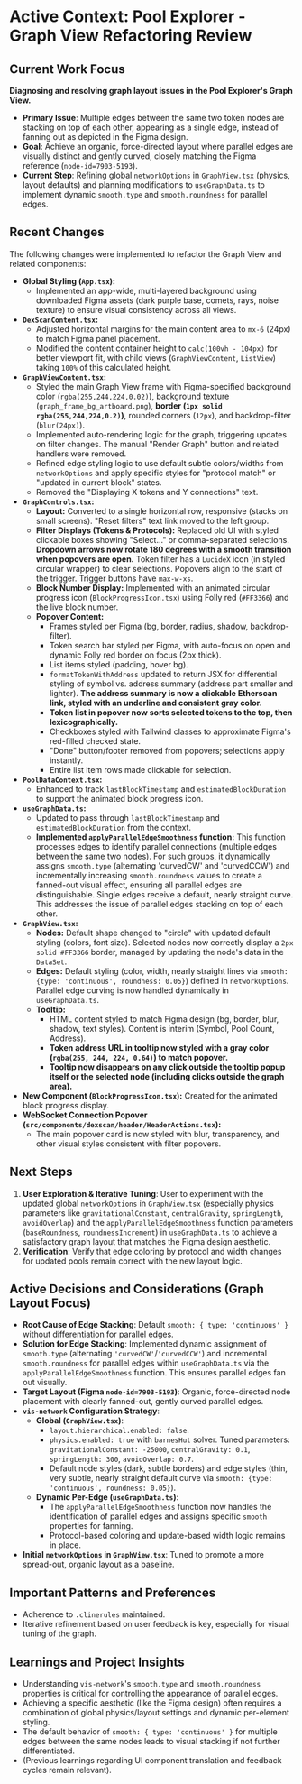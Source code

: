 # Active Context: Pool Explorer - Graph View Refactoring Review

## Current Work Focus

**Diagnosing and resolving graph layout issues in the Pool Explorer's Graph View.**
*   **Primary Issue**: Multiple edges between the same two token nodes are stacking on top of each other, appearing as a single edge, instead of fanning out as depicted in the Figma design.
*   **Goal**: Achieve an organic, force-directed layout where parallel edges are visually distinct and gently curved, closely matching the Figma reference (`node-id=7903-5193`).
*   **Current Step**: Refining global `networkOptions` in `GraphView.tsx` (physics, layout defaults) and planning modifications to `useGraphData.ts` to implement dynamic `smooth.type` and `smooth.roundness` for parallel edges.

## Recent Changes

The following changes were implemented to refactor the Graph View and related components:

*   **Global Styling (`App.tsx`):**
    *   Implemented an app-wide, multi-layered background using downloaded Figma assets (dark purple base, comets, rays, noise texture) to ensure visual consistency across all views.
*   **`DexScanContent.tsx`:**
    *   Adjusted horizontal margins for the main content area to `mx-6` (24px) to match Figma panel placement.
    *   Modified the content container height to `calc(100vh - 104px)` for better viewport fit, with child views (`GraphViewContent`, `ListView`) taking `100%` of this calculated height.
*   **`GraphViewContent.tsx`:**
    *   Styled the main Graph View frame with Figma-specified background color (`rgba(255,244,224,0.02)`), background texture (`graph_frame_bg_artboard.png`), **border (`1px solid rgba(255,244,224,0.2)`)**, rounded corners (`12px`), and backdrop-filter (`blur(24px)`).
    *   Implemented auto-rendering logic for the graph, triggering updates on filter changes. The manual "Render Graph" button and related handlers were removed.
    *   Refined edge styling logic to use default subtle colors/widths from `networkOptions` and apply specific styles for "protocol match" or "updated in current block" states.
    *   Removed the "Displaying X tokens and Y connections" text.
*   **`GraphControls.tsx`:**
    *   **Layout:** Converted to a single horizontal row, responsive (stacks on small screens). "Reset filters" text link moved to the left group.
    *   **Filter Displays (Tokens & Protocols):** Replaced old UI with styled clickable boxes showing "Select..." or comma-separated selections. **Dropdown arrows now rotate 180 degrees with a smooth transition when popovers are open.** Token filter has a `LucideX` icon (in styled circular wrapper) to clear selections. Popovers align to the start of the trigger. Trigger buttons have `max-w-xs`.
    *   **Block Number Display:** Implemented with an animated circular progress icon (`BlockProgressIcon.tsx`) using Folly red (`#FF3366`) and the live block number.
    *   **Popover Content:**
        *   Frames styled per Figma (bg, border, radius, shadow, backdrop-filter).
        *   Token search bar styled per Figma, with auto-focus on open and dynamic Folly red border on focus (2px thick).
        *   List items styled (padding, hover bg).
        *   `formatTokenWithAddress` updated to return JSX for differential styling of symbol vs. address summary (address part smaller and lighter). **The address summary is now a clickable Etherscan link, styled with an underline and consistent gray color.**
        *   **Token list in popover now sorts selected tokens to the top, then lexicographically.**
        *   Checkboxes styled with Tailwind classes to approximate Figma's red-filled checked state.
        *   "Done" button/footer removed from popovers; selections apply instantly.
        *   Entire list item rows made clickable for selection.
*   **`PoolDataContext.tsx`:**
    *   Enhanced to track `lastBlockTimestamp` and `estimatedBlockDuration` to support the animated block progress icon.
*   **`useGraphData.ts`:**
    *   Updated to pass through `lastBlockTimestamp` and `estimatedBlockDuration` from the context.
    *   **Implemented `applyParallelEdgeSmoothness` function:** This function processes edges to identify parallel connections (multiple edges between the same two nodes). For such groups, it dynamically assigns `smooth.type` (alternating 'curvedCW' and 'curvedCCW') and incrementally increasing `smooth.roundness` values to create a fanned-out visual effect, ensuring all parallel edges are distinguishable. Single edges receive a default, nearly straight curve. This addresses the issue of parallel edges stacking on top of each other.
*   **`GraphView.tsx`:**
    *   **Nodes:** Default shape changed to "circle" with updated default styling (colors, font size). Selected nodes now correctly display a `2px solid #FF3366` border, managed by updating the node's data in the `DataSet`.
    *   **Edges:** Default styling (color, width, nearly straight lines via `smooth: {type: 'continuous', roundness: 0.05}`) defined in `networkOptions`. Parallel edge curving is now handled dynamically in `useGraphData.ts`.
    *   **Tooltip:**
        *   HTML content styled to match Figma design (bg, border, blur, shadow, text styles). Content is interim (Symbol, Pool Count, Address).
        *   **Token address URL in tooltip now styled with a gray color (`rgba(255, 244, 224, 0.64)`) to match popover.**
        *   **Tooltip now disappears on any click outside the tooltip popup itself or the selected node (including clicks outside the graph area).**
*   **New Component (`BlockProgressIcon.tsx`):** Created for the animated block progress display.
*   **WebSocket Connection Popover (`src/components/dexscan/header/HeaderActions.tsx`):**
    *   The main popover card is now styled with blur, transparency, and other visual styles consistent with filter popovers.

## Next Steps

1.  **User Exploration & Iterative Tuning**: User to experiment with the updated global `networkOptions` in `GraphView.tsx` (especially physics parameters like `gravitationalConstant`, `centralGravity`, `springLength`, `avoidOverlap`) and the `applyParallelEdgeSmoothness` function parameters (`baseRoundness`, `roundnessIncrement`) in `useGraphData.ts` to achieve a satisfactory graph layout that matches the Figma design aesthetic.
2.  **Verification**: Verify that edge coloring by protocol and width changes for updated pools remain correct with the new layout logic.

## Active Decisions and Considerations (Graph Layout Focus)

*   **Root Cause of Edge Stacking**: Default `smooth: { type: 'continuous' }` without differentiation for parallel edges.
*   **Solution for Edge Stacking**: Implemented dynamic assignment of `smooth.type` (alternating `'curvedCW'`/`'curvedCCW'`) and incremental `smooth.roundness` for parallel edges within `useGraphData.ts` via the `applyParallelEdgeSmoothness` function. This ensures parallel edges fan out visually.
*   **Target Layout (Figma `node-id=7903-5193`)**: Organic, force-directed node placement with clearly fanned-out, gently curved parallel edges.
*   **`vis-network` Configuration Strategy**:
    *   **Global (`GraphView.tsx`)**:
        *   `layout.hierarchical.enabled: false`.
        *   `physics.enabled: true` with `barnesHut` solver. Tuned parameters: `gravitationalConstant: -25000`, `centralGravity: 0.1`, `springLength: 300`, `avoidOverlap: 0.7`.
        *   Default node styles (dark, subtle borders) and edge styles (thin, very subtle, nearly straight default curve via `smooth: {type: 'continuous', roundness: 0.05}`).
    *   **Dynamic Per-Edge (`useGraphData.ts`)**:
        *   The `applyParallelEdgeSmoothness` function now handles the identification of parallel edges and assigns specific `smooth` properties for fanning.
        *   Protocol-based coloring and update-based width logic remains in place.
*   **Initial `networkOptions` in `GraphView.tsx`**: Tuned to promote a more spread-out, organic layout as a baseline.

## Important Patterns and Preferences

*   Adherence to `.clinerules` maintained.
*   Iterative refinement based on user feedback is key, especially for visual tuning of the graph.

## Learnings and Project Insights

*   Understanding `vis-network`'s `smooth.type` and `smooth.roundness` properties is critical for controlling the appearance of parallel edges.
*   Achieving a specific aesthetic (like the Figma design) often requires a combination of global physics/layout settings and dynamic per-element styling.
*   The default behavior of `smooth: { type: 'continuous' }` for multiple edges between the same nodes leads to visual stacking if not further differentiated.
*   (Previous learnings regarding UI component translation and feedback cycles remain relevant).
